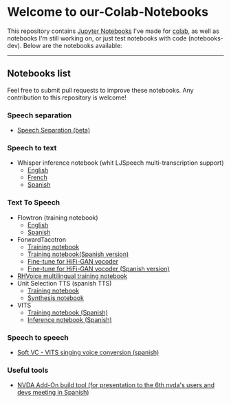 # Welcome to our-Colab-Notebooks

This repository contains [Jupyter Notebooks](http://jupyter.org/) I've made for [colab](https://colab.research.google.com/), as well as notebooks I'm still working on, or just test notebooks with code (notebooks-dev). Below are the notebooks available:

---

## **Notebooks list**

Feel free to submit pull requests to improve these notebooks. Any contribution to this repository is welcome!

### **Speech separation**

* [Speech Separation (beta)](http://colab.research.google.com/github/rmcpantoja/My-Colab-Notebooks/blob/main/notebooks/speech_separation_(beta).ipynb)

### **Speech to text**

* Whisper inference notebook (whit LJSpeech multi-transcription support)
	* [English](http://colab.research.google.com/github/rmcpantoja/My-Colab-Notebooks/blob/main/notebooks/OpenAI_Whisper_-_DotCSV_(Speech_dataset_multi-transcryption_support)en.ipynb)
	* [French](http://colab.research.google.com/github/rmcpantoja/My-Colab-Notebooks/blob/main/notebooks/OpenAI_Whisper_-_DotCSV_(Speech_dataset_multi-transcryption_support)fr.ipynb)
	* [Spanish](http://colab.research.google.com/github/rmcpantoja/My-Colab-Notebooks/blob/main/notebooks/OpenAI_Whisper_-_DotCSV_(Speech_dataset_multi-transcryption_support)es.ipynb)

### **Text To Speech**

* Flowtron (training notebook)
	* [English](http://colab.research.google.com/github/rmcpantoja/My-Colab-Notebooks/blob/main/notebooks/flowtron_training_beta2.ipynb)
	* [Spanish](http://colab.research.google.com/github/rmcpantoja/My-Colab-Notebooks/blob/main/notebooks/spanish_flowtron_training_beta2.ipynb)
* ForwardTacotron
	* [Training notebook](http://colab.research.google.com/github/rmcpantoja/My-Colab-Notebooks/blob/main/notebooks/forwardTacotron_training(beta5).ipynb)
	* [Training notebook(Spanish version)](http://colab.research.google.com/github/rmcpantoja/My-Colab-Notebooks/blob/main/notebooks/ForwardTacotron_Español_Entrenamiento(beta7).ipynb)
	* [Fine-tune for HiFi-GAN vocoder](http://colab.research.google.com/github/rmcpantoja/My-Colab-Notebooks/blob/main/notebooks/ForwardTacotron_HiFi_Gan_Fine_tuning.ipynb)
	* [Fine-tune for HiFi-GAN vocoder (Spanish version)](http://colab.research.google.com/github/rmcpantoja/My-Colab-Notebooks/blob/main/notebooks/ForwardTacotron_HiFi_Gan_Fine_tuning_Español.ipynb)
* [RHVoice multilingual training notebook](https://colab.research.google.com/github/rmcpantoja/RHVoice/blob/master/src/notebooks/RHVoice_training.ipynb)
* Unit Selection TTS (spanish TTS)
	* [Training notebook](http://colab.research.google.com/github/rmcpantoja/My-Colab-Notebooks/blob/main/notebooks/unitSelectionTts_trainingNotebook.ipynb)
	* [Synthesis notebook](http://colab.research.google.com/github/rmcpantoja/My-Colab-Notebooks/blob/main/notebooks/unitSelectionTts_synthesis_notebook.ipynb)
* VITS
	* [Training notebook (Spanish)](http://colab.research.google.com/github/rmcpantoja/My-Colab-Notebooks/blob/main/notebooks/cuaderno_de_entrenamiento_VITS_en_español.ipynb)
	* [Inference notebook (Spanish)](http://colab.research.google.com/github/rmcpantoja/My-Colab-Notebooks/blob/main/notebooks/Cuaderno_de_síntesis_VITS_TTS_español.ipynb)

### **Speech to speech**

* [Soft VC - VITS singing voice conversion (spanish)](https://colab.research.google.com/github/rmcpantoja/My-Colab-Notebooks/blob/main/notebooks/Cuaderno_completo_de_So_Vits_SVC_en_espa%C3%B1ol.ipynb)

### **Useful tools**

* [NVDA Add-On build tool (for presentation to the 6th nvda's users and devs meeting in Spanish)](https://colab.research.google.com/github/rmcpantoja/My-Colab-Notebooks/blob/main/notebooks/herramienta_de_construcción_de_complementos_de_NVDA.ipynb)
